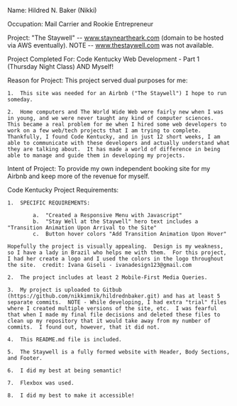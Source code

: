 Name:  Hildred N. Baker (Nikki)

Occupation:  Mail Carrier and Rookie Entrepreneur

Project: "The Staywell" -- www.stayneartheark.com (domain to be hosted via AWS eventually).  NOTE -- www.thestaywell.com was not available.

Project Completed For:  Code Kentucky Web Development - Part 1 (Thursday Night Class) AND Myself!

Reason for Project:  This project served dual purposes for me:

    1.  This site was needed for an Airbnb ("The Staywell") I hope to run someday.

    2.  Home computers and The World Wide Web were fairly new when I was in young, and we were never taught any kind of computer sciences.  This became a real problem for me when I hired some web developers to work on a few web/tech projects that I am trying to complete.  Thankfully, I found Code Kentucky, and in just 12 short weeks, I am able to communicate with these developers and actually understand what they are talking about.  It has made a world of difference in being able to manage and guide them in developing my projects.   

Intent of Project:  To provide my own independent booking site for my Airbnb and keep more of the revenue for myself.

Code Kentucky Project Requirements:

    1.  SPECIFIC REQUIREMENTS:

            a.  "Created a Responsive Menu with Javascript"
            b.  "Stay Well at the Staywell" hero text includes a "Transition Animation Upon Arrival to the Site"
            c.  Button hover colors "Add Transition Animation Upon Hover"
    
    Hopefully the project is visually appealing.  Design is my weakness, so I have a lady in Brazil who helps me with them.  For this project, I had her create a logo and I used the colors in the logo throughout the site.  credit: Ivana Giseli - ivanadesign123@gmail.com

    2.  The project includes at least 2 Mobile-First Media Queries.

    3.  My project is uploaded to Gitbub (https://github.com/nikkimnik/hildrednbaker.git) and has at least 5 separate commits.  NOTE - While developing, I had extra "trial" files where I created multiple versions of the site, etc.  I was fearful that when I made my final file decisions and deleted these files to clean up my repository that it would take away from my number of commits.  I found out, however, that it did not.

    4.  This README.md file is included.

    5.  The Staywell is a fully formed website with Header, Body Sections, and Footer.

    6.  I did my best at being semantic!

    7.  Flexbox was used.

    8.  I did my best to make it accessible!
